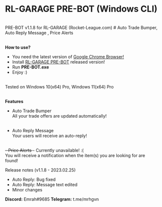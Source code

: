 <h1>RL-GARAGE PRE-BOT (Windows CLI)</h1> <br>
PRE-BOT v1.1.8 for RL-GARAGE (Rocket-League.com) # Auto Trade Bumper, Auto Reply Message , Price Alerts <br> <br>

<b>How to use?</b> <br>
- You need the latest version of <a href="https://www.google.com/chrome" target="_blank">Google Chrome Browser!</a> <br>
- Install <a href="https://github.com/mrhgvn/RL-GARAGE-PRE-BOT/releases">RL-GARAGE PRE-BOT</a> released version! <br>
- Run <b>PRE-BOT.exe</b> <br>
- Enjoy :) <br> <br>

Tested on Windows 10(x64) Pro, Windows 11(x64) Pro <br> <br>

<b>Features</b> <br>
- Auto Trade Bumper <br>
All your trade offers are updated automatically! <br> <br>

- Auto Reply Message <br>
Your users will receive an auto-reply! <br> <br>

<strike>- Price Alerts </strike> - Currently unavailable! :(<br> 
You will receive a notification when the item(s) you are looking for are found! <br>

Release notes (v1.1.8 - 2023.02.25)
<br>
 - Auto Reply: Bug fixed
 - Auto Reply: Message text edited
 - Minor changes

<b>Discord:</b> Emrah#9685
<b>Telegram:</b> t.me/mrhgvn
